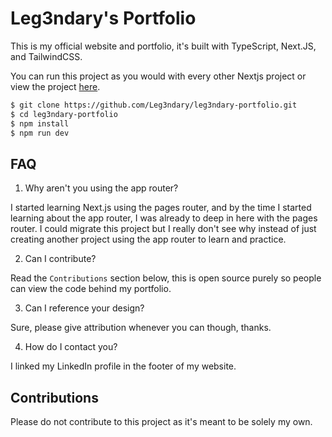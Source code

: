 # Leg3ndary's Portfolio

This is my official website and portfolio, it's built with TypeScript, Next.JS, and TailwindCSS.

You can run this project as you would with every other Nextjs project or view the project [here](https://bzhou.ca).

```bash
$ git clone https://github.com/Leg3ndary/leg3ndary-portfolio.git
$ cd leg3ndary-portfolio
$ npm install
$ npm run dev
```

## FAQ

1. Why aren't you using the app router?

I started learning Next.js using the pages router, and by the time I started learning about the app router, I was already to deep in here with the pages router. I could migrate this project but I really don't see why instead of just creating another project using the app router to learn and practice.

2. Can I contribute?

Read the `Contributions` section below, this is open source purely so people can view the code behind my portfolio.

3. Can I reference your design?

Sure, please give attribution whenever you can though, thanks.

4. How do I contact you?

I linked my LinkedIn profile in the footer of my website.

## Contributions

Please do not contribute to this project as it's meant to be solely my own.
